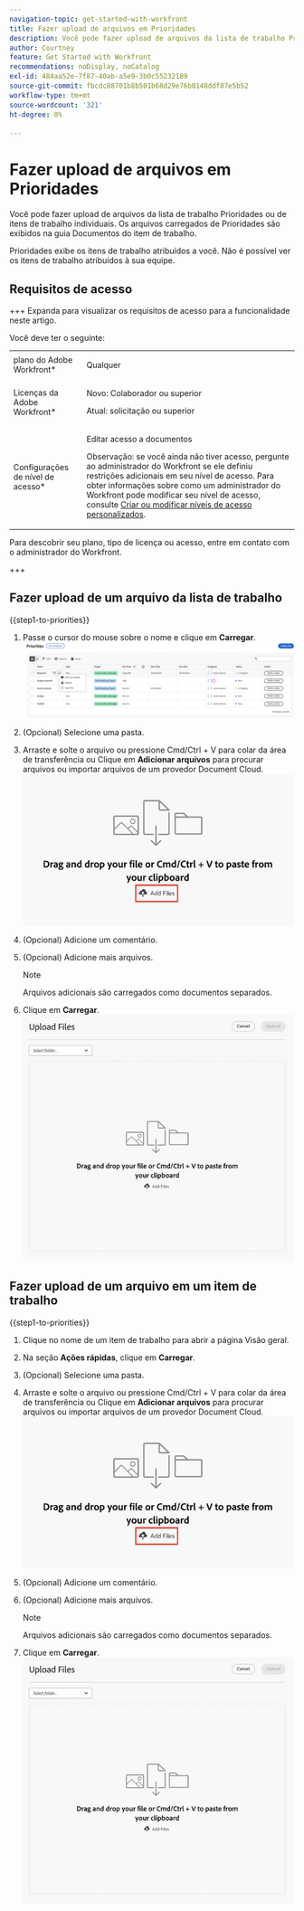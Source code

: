 ```yaml
---
navigation-topic: get-started-with-workfront
title: Fazer upload de arquivos em Prioridades
description: Você pode fazer upload de arquivos da lista de trabalho Prioridades ou de itens de trabalho individuais. Os arquivos carregados de Prioridades são exibidos na guia Documentos do item de trabalho.
author: Courtney
feature: Get Started with Workfront
recommendations: noDisplay, noCatalog
exl-id: 484aa52e-7f87-40ab-a5e9-3b0c55232189
source-git-commit: fbcdc88701b8b501b68d29e76b0148ddf07e5b52
workflow-type: tm+mt
source-wordcount: '321'
ht-degree: 0%

---
```


# Fazer upload de arquivos em Prioridades

Você pode fazer upload de arquivos da lista de trabalho Prioridades ou de itens de trabalho individuais. Os arquivos carregados de Prioridades são exibidos na guia Documentos do item de trabalho.

Prioridades exibe os itens de trabalho atribuídos a você. Não é possível ver os itens de trabalho atribuídos à sua equipe.

## Requisitos de acesso

+++ Expanda para visualizar os requisitos de acesso para a funcionalidade neste artigo.

Você deve ter o seguinte:

<table style="table-layout:auto"> 
 <col> 
 <col> 
 <tbody> 
  <tr> 
   <td role="rowheader">plano do Adobe Workfront*</td> 
   <td> <p> Qualquer</p> </td> 
  </tr> 
  <tr> 
   <td role="rowheader">Licenças da Adobe Workfront*</td> 
   <td> 
   <p>Novo: Colaborador ou superior</p> 
   <p>Atual: solicitação ou superior</p> </td> 
  </tr> 
  <tr> 
   <td role="rowheader">Configurações de nível de acesso*</td> 
   <td> <p>Editar acesso a documentos</p> <p>Observação: se você ainda não tiver acesso, pergunte ao administrador do Workfront se ele definiu restrições adicionais em seu nível de acesso. Para obter informações sobre como um administrador do Workfront pode modificar seu nível de acesso, consulte <a href="../../administration-and-setup/add-users/configure-and-grant-access/create-modify-access-levels.md" class="MCXref xref">Criar ou modificar níveis de acesso personalizados</a>.</p> </td> 
  </tr> 
 </tbody> 
</table>

Para descobrir seu plano, tipo de licença ou acesso, entre em contato com o administrador do Workfront.

+++

## Fazer upload de um arquivo da lista de trabalho

{{step1-to-priorities}}

1. Passe o cursor do mouse sobre o nome e clique em **Carregar**.
   ![Atualizar, registrar horário e carregar](assets/update-log-upload.png)
1. (Opcional) Selecione uma pasta.
1. Arraste e solte o arquivo ou pressione Cmd/Ctrl + V para colar da área de transferência
ou
Clique em **Adicionar arquivos** para procurar arquivos ou importar arquivos de um provedor Document Cloud.
   ![Adicionar arquivos](assets/add-files.png)
1. (Opcional) Adicione um comentário.
1. (Opcional) Adicione mais arquivos.

   >[!NOTE]
   >
   >Arquivos adicionais são carregados como documentos separados.
1. Clique em **Carregar**.
   ![Carregar arquivo](assets/upload-file-module.png)


## Fazer upload de um arquivo em um item de trabalho

{{step1-to-priorities}}

1. Clique no nome de um item de trabalho para abrir a página Visão geral.
1. Na seção **Ações rápidas**, clique em **Carregar**.
1. (Opcional) Selecione uma pasta.
1. Arraste e solte o arquivo ou pressione Cmd/Ctrl + V para colar da área de transferência
ou
Clique em **Adicionar arquivos** para procurar arquivos ou importar arquivos de um provedor Document Cloud.
   ![Adicionar arquivos](assets/add-files.png)
1. (Opcional) Adicione um comentário.
1. (Opcional) Adicione mais arquivos.

   >[!NOTE]
   >
   >Arquivos adicionais são carregados como documentos separados.
1. Clique em **Carregar**.
   ![Carregar arquivo](assets/upload-file-module.png)
